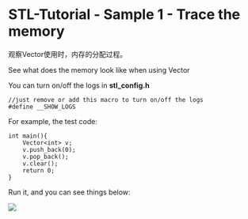 # STL-Tutorial - Sample 1 - Trace the memory
观察Vector使用时，内存的分配过程。

See what does the memory look like when using Vector

You can turn on/off the logs in **stl_config.h**

```
//just remove or add this macro to turn on/off the logs
#define __SHOW_LOGS
```


For example, the test code:

```
int main(){
	Vector<int> v;
	v.push_back(0);
	v.pop_back();
	v.clear();
    return 0;
}
```

Run it, and you can see things below:

![](https://raw.githubusercontent.com/Jameeeees/LeanSTL/master/Sample1-Trace_the_memory/screenshot0.png)
